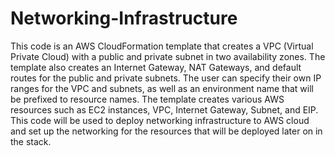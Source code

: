 # Networking-Infrastructure

This code is an AWS CloudFormation template that creates a VPC (Virtual Private Cloud) with a public and private subnet in two availability zones. The template also creates an Internet Gateway, NAT Gateways, and default routes for the public and private subnets. The user can specify their own IP ranges for the VPC and subnets, as well as an environment name that will be prefixed to resource names. The template creates various AWS resources such as EC2 instances, VPC, Internet Gateway, Subnet, and EIP. This code will be used to deploy networking infrastructure to AWS cloud and set up the networking for the resources that will be deployed later on in the stack.
